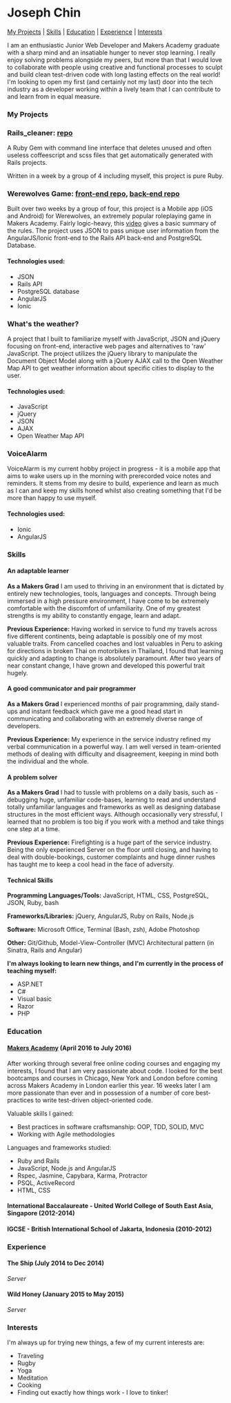 # Joseph Chin

[My Projects](#my-projects) | [Skills](#skills) | [Education](#education) | [Experience](#experience) | [Interests](#interests)

I am an enthusiastic Junior Web Developer and Makers Academy graduate with a sharp mind and an insatiable hunger to never stop learning. I really enjoy solving problems alongside my peers, but more than that I would love to collaborate with people using creative and functional processes to sculpt and build clean test-driven code with long lasting effects on the real world! I'm looking to open my first (and certainly not my last) door into the tech industry as a developer working within a lively team that I can contribute to and learn from in equal measure.


### My Projects

### Rails_cleaner: [repo](https://github.com/josephchin19293/rails_cleaner)

A Ruby Gem with command line interface that deletes unused and often useless coffeescript and scss files that get automatically generated with Rails projects.

Written in a week by a group of 4 including myself, this project is pure Ruby.

### Werewolves Game: [front-end repo](https://github.com/harrywynnwill/werewolves_frontend), [back-end repo](https://github.com/elibar-uk/werewolves_backend)

Built over two weeks by a group of four, this project is a Mobile app (iOS and Android) for Werewolves, an extremely popular roleplaying game in Makers Academy. Fairly logic-heavy, this [video](https://vimeo.com/101331825) gives a basic summary of the rules. The project uses JSON to pass unique user information from the AngularJS/Ionic front-end to the Rails API back-end and PostgreSQL Database.

#### Technologies used:
* JSON
* Rails API
* PostgreSQL database
* AngularJS
* Ionic

### What's the weather?

A project that I built to familiarize myself with JavaScript, JSON and jQuery focusing on front-end, interactive web pages and alternatives to 'raw' JavaScript. The project utilizes the jQuery library to manipulate the Document Object Model along with a jQuery AJAX call to the Open Weather Map API to get weather information about specific cities to display to the user.

#### Technologies used:
* JavaScript
* jQuery
* JSON
* AJAX
* Open Weather Map API

### VoiceAlarm

VoiceAlarm is my current hobby project in progress - it is a mobile app that aims to wake users up in the morning with prerecorded voice notes and reminders. It stems from my desire to build, experience and learn as much as I can and keep my skills honed whilst also creating something that I'd be more than happy to use myself.

#### Technologies used:
* Ionic
* AngularJS


### Skills

#### An adaptable learner

**As a Makers Grad**
I am used to thriving in an environment that is dictated by entirely new technologies, tools, languages and concepts. Through being immersed in a high pressure environment, I have come to be extremely comfortable with the discomfort of unfamiliarity. One of my greatest strengths is my ability to constantly engage, learn and adapt.

**Previous Experience:**
Having worked in service to fund my travels across five different continents, being adaptable is possibly one of my most valuable traits. From cancelled coaches and lost valuables in Peru to asking for directions in broken Thai on motorbikes in Thailand, I found that learning quickly and adapting to change is absolutely paramount. After two years of near constant change, I have grown and developed this powerful trait hugely.

#### A good communicator and pair programmer

**As a Makers Grad** I experienced months of pair programming, daily stand-ups and instant feedback which gave me a good head start in communicating and collaborating with an extremely diverse range of developers.

**Previous Experience:** My experience in the service industry refined my verbal communication in a powerful way. I am well versed in team-oriented methods of dealing with difficulty and disagreement, keeping in mind both the individual and the whole.

#### A problem solver

**As a Makers Grad** I had to tussle with problems on a daily basis, such as - debugging huge, unfamiliar code-bases, learning to read and understand totally unfamiliar languages and frameworks as well as designing database structures in the most efficient ways. Although occasionally very stressful, I learned that no problem is too big if you work with a method and take things one step at a time.

**Previous Experience:** Firefighting is a huge part of the service industry. Being the only experienced Server on the floor until closing, and having to deal with double-bookings, customer complaints and huge dinner rushes has taught me to keep a cool head in the face of adversity.

#### Technical Skills

**Programming Languages/Tools:** JavaScript, HTML, CSS, PostgreSQL, JSON, Ruby, bash

**Frameworks/Libraries:** jQuery, AngularJS, Ruby on Rails, Node.js

**Software:** Microsoft Office, Terminal (Bash, zsh), Adobe Photoshop

**Other:** Git/Github, Model-View-Controller (MVC) Architectural pattern (in Sinatra, Rails and Angular)

**I'm always looking to learn new things, and I'm currently in the process of teaching myself:**
* ASP.NET
* C#
* Visual basic
* Razor
* PHP

### Education

#### [Makers Academy](http://www.makersacademy.com) (April 2016 to July 2016)

After working through several free online coding courses and engaging my interests, I found that I am very passionate about code. I looked for the best bootcamps and courses in Chicago, New York and London before coming across Makers Academy in London earlier this year. 16 weeks later I am more passionate than ever and in possession of a number of core best-practices to write test-driven object-oriented code.

Valuable skills I gained:
* Best practices in software craftsmanship: OOP, TDD, SOLID, MVC
* Working with Agile methodologies

Languages and frameworks studied:
* Ruby and Rails
* JavaScript, Node.js and AngularJS
* Rspec, Jasmine, Capybara, Karma, Protractor
* PSQL, ActiveRecord
* HTML, CSS

#### International Baccalaureate - United World College of South East Asia, Singapore (2012-2014)

#### IGCSE - British International School of Jakarta, Indonesia (2010-2012)

### Experience

#### The Ship (July 2014 to Dec 2014)
_Server_

#### Wild Honey (January 2015 to May 2015)
_Server_

### Interests

I'm always up for trying new things, a few of my current interests are:

* Traveling
* Rugby
* Yoga
* Meditation
* Cooking
* Finding out exactly how things work - I love to tinker!
